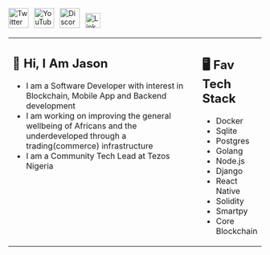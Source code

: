 <a href="https://twitter.com/Realm_in_man"><img src="https://cdn.worldvectorlogo.com/logos/twitter-6.svg" title="Twitter" alt="Twitter Account" width="40"/></a> 
&ensp;<a href="https://www.youtube.com/c/Phundermentals"><img src="https://cdn.worldvectorlogo.com/logos/youtube-icon.svg" title="YouTube" alt="YouTube Account" width="40"/></a>
&ensp;<a href="https://discord.com/ReverseXatoshi#8291"><img src="https://cdn.worldvectorlogo.com/logos/discord-6.svg" title="Discord" alt="Discord Community" width="40"/></a> 
&ensp;<a href="https://www.linkedin.com/in/jason-charles-dev/"><img src="https://cdn.worldvectorlogo.com/logos/linkedin-icon-2.svg" title="Linkedin" alt="Linkedin Account" width="30"/></a> 

<table><tr><td valign="top" width="75%">

## 👋 Hi, I Am Jason

- I am a Software Developer with interest in Blockchain, Mobile App and Backend development
- I am working on improving the general wellbeing of Africans and the underdeveloped through a trading(commerce) infrastructure
- I am a Community Tech Lead at Tezos Nigeria 
 
</td><td valign="top" width="25%">

## 🖥️ Fav Tech Stack

- Docker
- Sqlite
- Postgres 
- Golang
- Node.js
- Django
- React Native
- Solidity
- Smartpy
- Core Blockchain
 
